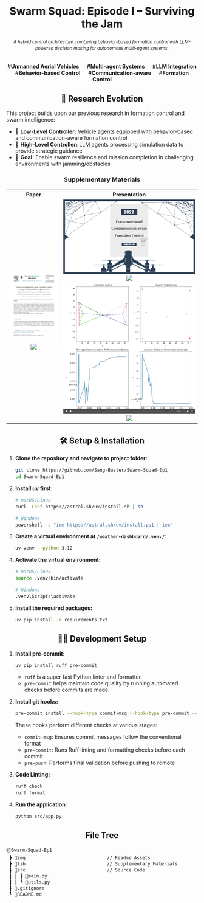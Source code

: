 <h1 align="center">Swarm Squad: Episode I – Surviving the Jam</h1>

<h6 align="center"><small>A hybrid control architecture combining behavior-based formation control with LLM-powered decision making for autonomous multi-agent systems.</small></h6>

<p align="center"><b>#Unmanned Aerial Vehicles &emsp; #Multi-agent Systems &emsp; #LLM Integration<br/>#Behavior-based Control &emsp; #Communication-aware &emsp; #Formation Control</b></p>



<h2 align="center">🔬 Research Evolution</h2>

This project builds upon our previous research in formation control and swarm intelligence:

- 🚗 **Low-Level Controller:** Vehicle agents equipped with behavior-based and communication-aware formation control<br/>
- 🤖 **High-Level Controller:** LLM agents processing simulation data to provide strategic guidance<br/>
- 🎯 **Goal:** Enable swarm resilience and mission completion in challenging environments with jamming/obstacles

<h3 align="center">Supplementary Materials</h3>

<table>
  <tr>
    <th>Paper</th>
    <th>Presentation</th>
  </tr>
  <tr>
    <td align="center">
          <a href="https://github.com/Sang-Buster/Communication-aware-Formation-Control/blob/main/lib/Li-paper.pdf"><img src="img/cover_paper.png?raw=true" /></a>
          <a href="https://github.com/Sang-Buster/Communication-aware-Formation-Control/blob/main/lib/Li-paper.pdf"><img src="https://img.shields.io/badge/View%20More-282c34?style=for-the-badge&logoColor=white" width="100" /></a>
    </td>
    <td align="center">
          <a href="https://github.com/Sang-Buster/Communication-aware-Formation-Control/blob/main/lib/Xing-ppt.pdf"><img src="img/cover_ppt.png?raw=true" /></a>
          <a href="https://github.com/Sang-Buster/Communication-aware-Formation-Control/blob/main/lib/Xing-ppt.pdf"><img src="https://img.shields.io/badge/View%20Slides-282c34?style=for-the-badge&logoColor=white" /></a>   
          <a href="https://github.com/Sang-Buster/Communication-aware-Formation-Control/blob/main/lib/Xing-ppt.pdf"><img src="img/cover_video.png?raw=true" /></a>
          <a href="https://github.com/Sang-Buster/Communication-aware-Formation-Control/assets/97267956/03072ecc-8218-40d9-a169-90774cb7c2ae"><img src="https://img.shields.io/badge/View%20Simulation%20Video-282c34?style=for-the-badge&logoColor=white" /></a>     
    </td>
  </tr>
</table>



<div align="center">
  <h2>🛠️ Setup & Installation</h2>
</div>

1. **Clone the repository and navigate to project folder:**
   ```bash
   git clone https://github.com/Sang-Buster/Swarm-Squad-Ep1
   cd Swarm-Squad-Ep1
   ```

2. **Install uv first:**
   ```bash
   # macOS/Linux
   curl -LsSf https://astral.sh/uv/install.sh | sh
   ```

   ```bash
   # Windows
   powershell -c "irm https://astral.sh/uv/install.ps1 | iex"
   ```

3. **Create a virtual environment at `/weather-dashboard/.venv/`:**
   ```bash
   uv venv --python 3.12
   ```

4. **Activate the virtual environment:**
   ```bash
   # macOS/Linux
   source .venv/bin/activate
   ```

   ```bash
   # Windows
   .venv\Scripts\activate
   ```

5. **Install the required packages:**
   ```bash
   uv pip install -r requirements.txt
   ```

<div align="center">
  <h2>👨‍💻 Development Setup</h2>
</div>

1. **Install pre-commit:**
   ```bash
   uv pip install ruff pre-commit
   ```
   - `ruff` is a super fast Python linter and formatter.
   - `pre-commit` helps maintain code quality by running automated checks before commits are made.

2. **Install git hooks:**
   ```bash
   pre-commit install --hook-type commit-msg --hook-type pre-commit --hook-type pre-push
   ```

   These hooks perform different checks at various stages:
   - `commit-msg`: Ensures commit messages follow the conventional format
   - `pre-commit`: Runs Ruff linting and formatting checks before each commit
   - `pre-push`: Performs final validation before pushing to remote
  
3. **Code Linting:**
   ```bash
   ruff check
   ruff format
   ```

4. **Run the application:**
   ```bash
   python src/app.py
   ```


<h2 align="center">File Tree</h2>

```text
📦Swarm-Squad-Ep1
 ┣ 📂img                              // Readme Assets
 ┣ 📂lib                              // Supplementary Materials
 ┣ 📂src                              // Source Code
 ┃ ┃ ┣ 📄main.py
 ┃ ┃ ┗ 📄utils.py
 ┣ 📄.gitignore
 ┗ 📄README.md
```

